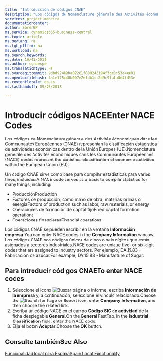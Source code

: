 ```yaml
---
title: "Introducción de códigos CNAE"
description: "Los códigos de Nomenclature génerale des Activités économiques dans les Communautés Européennes (CNAE) representan la clasificación estadística de actividades económicas dentro de la Unión Europea (UE)."
services: project-madeira
documentationcenter: 
author: SorenGP
ms.service: dynamics365-business-central
ms.topic: article
ms.devlang: na
ms.tgt_pltfrm: na
ms.workload: na
ms.search.keywords: 
ms.date: 10/01/2018
ms.author: sgroespe
ms.translationtype: HT
ms.sourcegitcommit: 9dbd92409ba02281f008246194f3ce0c53e4e001
ms.openlocfilehash: 6a1e175440b097e7efdb1cb2d9c9fa1a8e4f453e
ms.contentlocale: es-es
ms.lasthandoff: 09/28/2018

---
```

# <a name="enter-nace-codes"></a><span data-ttu-id="65b28-103">Introducir códigos NACE</span><span class="sxs-lookup"><span data-stu-id="65b28-103">Enter NACE Codes</span></span>
<span data-ttu-id="65b28-104">Los códigos de Nomenclature génerale des Activités économiques dans les Communautés Européennes (CNAE) representan la clasificación estadística de actividades económicas dentro de la Unión Europea (UE).</span><span class="sxs-lookup"><span data-stu-id="65b28-104">Nomenclature génerale des Activités économiques dans les Communautés Européennes (NACE) codes represent the statistical classification of economic activities within the European Union (EU).</span></span>  

<span data-ttu-id="65b28-105">Un código CNAE sirve como base para compilar estadísticas para varios fines, incluidos:</span><span class="sxs-lookup"><span data-stu-id="65b28-105">A NACE code serves as a basis to compile statistics for many things, including:</span></span>  

- <span data-ttu-id="65b28-106">Producción</span><span class="sxs-lookup"><span data-stu-id="65b28-106">Production</span></span>  
- <span data-ttu-id="65b28-107">Factores de producción, como mano de obra, materias primas o energía</span><span class="sxs-lookup"><span data-stu-id="65b28-107">Factors of production such as labor, raw materials, or energy</span></span>  
- <span data-ttu-id="65b28-108">Operaciones de formación de capital fijo</span><span class="sxs-lookup"><span data-stu-id="65b28-108">Fixed capital formation operations</span></span>  
- <span data-ttu-id="65b28-109">Operaciones financieras</span><span class="sxs-lookup"><span data-stu-id="65b28-109">Financial operations</span></span>  

<span data-ttu-id="65b28-110">Los códigos CNAE se pueden escribir en la ventana **Información empresa**.</span><span class="sxs-lookup"><span data-stu-id="65b28-110">You can enter NACE codes in the **Company Information** window.</span></span> <span data-ttu-id="65b28-111">Los códigos CNAE son códigos únicos de cinco o seis dígitos que están asignados a sectores industriales.</span><span class="sxs-lookup"><span data-stu-id="65b28-111">NACE codes are unique five- or six-digit codes that are assigned to industry sectors.</span></span> <span data-ttu-id="65b28-112">Por ejemplo, DA.15.83 - Fabricación de azúcar.</span><span class="sxs-lookup"><span data-stu-id="65b28-112">For example, DA.15.83 - Manufacture of Sugar.</span></span>  

## <a name="to-enter-nace-codes"></a><span data-ttu-id="65b28-113">Para introducir códigos CNAE</span><span class="sxs-lookup"><span data-stu-id="65b28-113">To enter NACE codes</span></span>  

1.  <span data-ttu-id="65b28-114">Seleccione el icono ![Buscar página o informe](../../media/ui-search/search_small.png "icono Buscar página o informe"), escriba **Información de la empresa** y, a continuación, seleccione el vínculo relacionado.</span><span class="sxs-lookup"><span data-stu-id="65b28-114">Choose the ![Search for Page or Report](../../media/ui-search/search_small.png "Search for Page or Report icon") icon, enter **Company Information**, and then choose the related link.</span></span>  
2.  <span data-ttu-id="65b28-115">Escriba un código NACE en el campo **Código SIC de actividad** de la ficha desplegable **General**.</span><span class="sxs-lookup"><span data-stu-id="65b28-115">On the **General** FastTab, in the **Industrial Classification** field, enter the NACE code.</span></span>  
3.  <span data-ttu-id="65b28-116">Elija el botón **Aceptar**.</span><span class="sxs-lookup"><span data-stu-id="65b28-116">Choose the **OK** button.</span></span>  

## <a name="see-also"></a><span data-ttu-id="65b28-117">Consulte también</span><span class="sxs-lookup"><span data-stu-id="65b28-117">See Also</span></span>  
 [<span data-ttu-id="65b28-118">Funcionalidad local para España</span><span class="sxs-lookup"><span data-stu-id="65b28-118">Spain Local Functionality</span></span>](spain-local-functionality.md)

